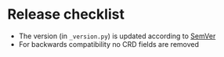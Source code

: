 # Release checklist

- The version (in `_version.py`) is updated according to [SemVer](https://semver.org/)
- For backwards compatibility no CRD fields are removed
